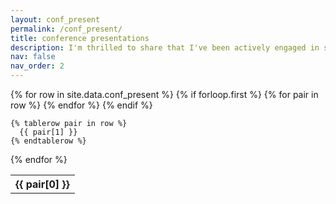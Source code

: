 ```yaml
---
layout: conf_present
permalink: /conf_present/
title: conference presentations
description: I'm thrilled to share that I've been actively engaged in submitting my research findings and eagerly presenting them at various prestigious conferences. Below, you'll find the list of conferences where I've had the privilege to showcase my work.
nav: false
nav_order: 2
---
```

<table>
  {% for row in site.data.conf_present %}
    {% if forloop.first %}
    <tr>
      {% for pair in row %}
        <th>{{ pair[0] }}</th>
      {% endfor %}
    </tr>
    {% endif %}

    {% tablerow pair in row %}
      {{ pair[1] }}
    {% endtablerow %}
  {% endfor %}
</table>
